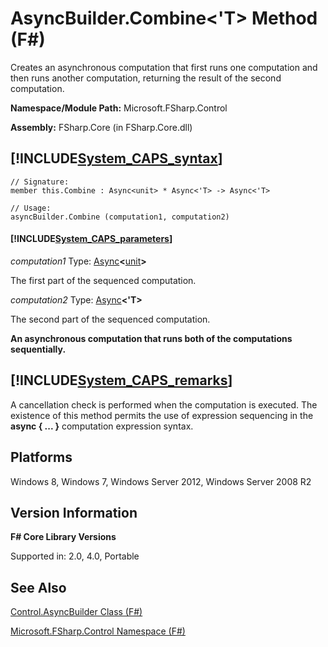 # AsyncBuilder.Combine<'T> Method (F#)

Creates an asynchronous computation that first runs one computation and then runs another computation, returning the result of the second computation.

**Namespace/Module Path:** Microsoft.FSharp.Control

**Assembly:** FSharp.Core (in FSharp.Core.dll)


## [!INCLUDE[System_CAPS_syntax](//System/Token/System_CAPS_syntax_md.md)]

```
// Signature:
member this.Combine : Async<unit> * Async<'T> -> Async<'T>

// Usage:
asyncBuilder.Combine (computation1, computation2)
```

#### [!INCLUDE[System_CAPS_parameters](//System/Token/System_CAPS_parameters_md.md)]
*computation1*
Type: [Async](http://msdn.microsoft.com/en-us/library/e0b28ea2-dea5-4021-b2b9-d7d4761babde)**&lt;**[unit](http://msdn.microsoft.com/en-us/library/00b837c2-6c8a-483a-87d3-0479c64037a7)**&gt;**


The first part of the sequenced computation.


*computation2*
Type: [Async](http://msdn.microsoft.com/en-us/library/e0b28ea2-dea5-4021-b2b9-d7d4761babde)**&lt;'T&gt;**


The second part of the sequenced computation.



**An asynchronous computation that runs both of the computations sequentially.**
## [!INCLUDE[System_CAPS_remarks](//System/Token/System_CAPS_remarks_md.md)]
A cancellation check is performed when the computation is executed. The existence of this method permits the use of expression sequencing in the **async { ... }** computation expression syntax.


## Platforms
Windows 8, Windows 7, Windows Server 2012, Windows Server 2008 R2


## Version Information
**F# Core Library Versions**

Supported in: 2.0, 4.0, Portable




## See Also
[Control.AsyncBuilder Class &#40;F&#35;&#41;](Control.AsyncBuilder+Class+28%F%2329%.md)

[Microsoft.FSharp.Control Namespace &#40;F&#35;&#41;](Microsoft.FSharp.Control+Namespace+28%F%2329%.md)

